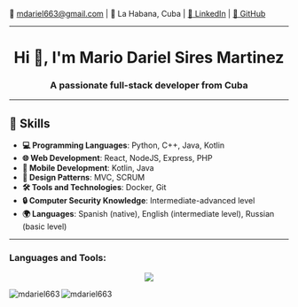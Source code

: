📧 mdariel663@gmail.com | 📍 La Habana, Cuba | [💼 LinkedIn](https://cu.linkedin.com/in/mario-dariel-sires-martinez) | [🐙 GitHub](http://github.com/mdariel663)

---
<h1 align="center">Hi 👋, I'm Mario Dariel Sires Martinez</h1>
<h3 align="center">A passionate full-stack developer from Cuba</h3>

---
## 💪 Skills
- **💻 Programming Languages**: Python, C++, Java, Kotlin
- **🌐 Web Development**: React, NodeJS, Express, PHP
- **📱 Mobile Development**: Kotlin, Java
- **📐 Design Patterns**: MVC, SCRUM
- **🛠️ Tools and Technologies**: Docker, Git
- **🔒 Computer Security Knowledge**: Intermediate-advanced level
- **🌍 Languages**: Spanish (native), English (intermediate level), Russian (basic level)
---
<h3 align="left">Languages and Tools:</h3>
<p align="center">
  <a href="https://skillicons.dev">
    <img src="https://skillicons.dev/icons?i=kotlin,java,c,qt,androidstudio,react,python,php,js,bash,linux,git,flask" />
  </a>
</p>
<p><img align="left" src="https://github-readme-stats.vercel.app/api/top-langs?username=mdariel663&show_icons=true&locale=en&layout=compact" alt="mdariel663" /></p>
<p><img align="center" src="https://github-readme-streak-stats.herokuapp.com/?user=mdariel663&" alt="mdariel663" /></p>
